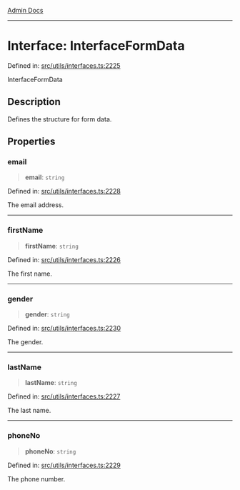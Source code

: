 [Admin Docs](/)

***

# Interface: InterfaceFormData

Defined in: [src/utils/interfaces.ts:2225](https://github.com/PalisadoesFoundation/talawa-admin/blob/main/src/utils/interfaces.ts#L2225)

InterfaceFormData

## Description

Defines the structure for form data.

## Properties

### email

> **email**: `string`

Defined in: [src/utils/interfaces.ts:2228](https://github.com/PalisadoesFoundation/talawa-admin/blob/main/src/utils/interfaces.ts#L2228)

The email address.

***

### firstName

> **firstName**: `string`

Defined in: [src/utils/interfaces.ts:2226](https://github.com/PalisadoesFoundation/talawa-admin/blob/main/src/utils/interfaces.ts#L2226)

The first name.

***

### gender

> **gender**: `string`

Defined in: [src/utils/interfaces.ts:2230](https://github.com/PalisadoesFoundation/talawa-admin/blob/main/src/utils/interfaces.ts#L2230)

The gender.

***

### lastName

> **lastName**: `string`

Defined in: [src/utils/interfaces.ts:2227](https://github.com/PalisadoesFoundation/talawa-admin/blob/main/src/utils/interfaces.ts#L2227)

The last name.

***

### phoneNo

> **phoneNo**: `string`

Defined in: [src/utils/interfaces.ts:2229](https://github.com/PalisadoesFoundation/talawa-admin/blob/main/src/utils/interfaces.ts#L2229)

The phone number.
